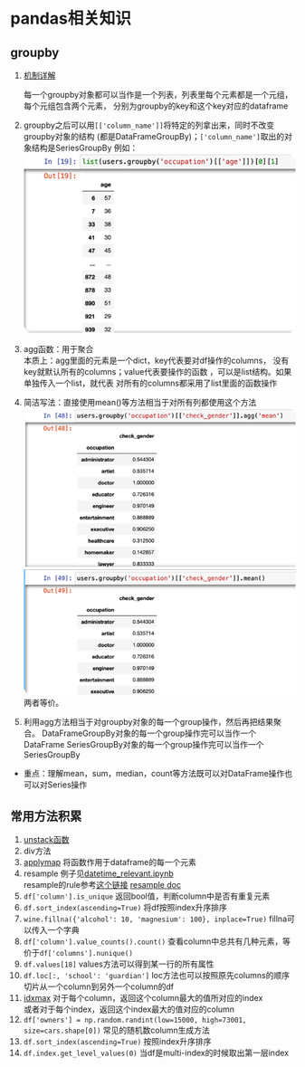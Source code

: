 # pandas相关知识

## groupby

1. [机制详解](https://zhuanlan.zhihu.com/p/384256189)

    每一个groupby对象都可以当作是一个列表，列表里每个元素都是一个元组，每个元组包含两个元素，
分别为groupby的key和这个key对应的dataframe
2. groupby之后可以用`[['column_name']]`将特定的列拿出来，同时不改变groupby对象的结构
(都是DataFrameGroupBy)；`['column_name']`取出的对象结构是SeriesGroupBy
例如：![img.png](../../../../images/img_groupby_1.png)

3. agg函数：用于聚合<br>本质上：agg里面的元素是一个dict，key代表要对df操作的columns，
没有key就默认所有的columns；value代表要操作的函数 ，可以是list结构。如果单独传入一个list，就代表
对所有的columns都采用了list里面的函数操作
4. 简洁写法：直接使用mean()等方法相当于对所有列都使用这个方法
![img.png](../../../../images/img_groupby_2.png)两者等价。
5. 利用agg方法相当于对groupby对象的每一个group操作，然后再把结果聚合。
DataFrameGroupBy对象的每一个group操作完可以当作一个DataFrame
SeriesGroupBy对象的每一个group操作完可以当作一个SeriesGroupBy
* 重点：理解mean，sum，median，count等方法既可以对DataFrame操作也可以对Series操作

## 常用方法积累
1. [unstack函数](https://pythonjishu.com/pandas-dataframe-unstack/)
2. div方法
3. [applymap](https://blog.csdn.net/fengdu78/article/details/119496112)
将函数作用于dataframe的每一个元素
4. resample
例子见[datetime_relevant.ipynb](package_notebook_demo/datetime_relevant.ipynb)<br>
resample的rule参考[这个链接](https://pandas.pydata.org/pandas-docs/stable/user_guide/timeseries.html#dateoffset-objects)
[resample doc](https://pandas.pydata.org/pandas-docs/stable/reference/api/pandas.DataFrame.resample.html)
5. `df['column'].is_unique` 返回bool值，判断column中是否有重复元素
6. `df.sort_index(ascending=True)` 将df按照index升序排序
7. `wine.fillna({'alcohol': 10, 'magnesium': 100}, inplace=True)` fillna可以传入一个字典
8. `df['column'].value_counts().count()` 查看column中总共有几种元素，等价于`df['columns'].nunique()`
9. `df.values[18]` values方法可以得到某一行的所有属性
10. `df.loc[:, 'school': 'guardian']` loc方法也可以按照原先columns的顺序切片从一个column到另外一个column的df
11. [idxmax](https://pandas.pydata.org/pandas-docs/stable/reference/api/pandas.DataFrame.idxmax.html)
对于每个column，返回这个column最大的值所对应的index<br>
或者对于每个index，返回这个index最大的值对应的column
12. `df['owners'] = np.random.randint(low=15000, high=73001, size=cars.shape[0])` 常见的随机数column生成方法
13. `df.sort_index(ascending=True)` 按照index升序排序
14. `df.index.get_level_values(0)` 当df是multi-index的时候取出第一层index
